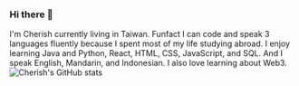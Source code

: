 ### Hi there 👋

I'm Cherish currently living in Taiwan. Funfact I can code and speak 3 languages fluently because I spent most of my life studying abroad. I enjoy learning Java and Python, React, HTML, CSS, JavaScript, and SQL. And I speak English, Mandarin, and Indonesian. I also love learning about Web3.
![Cherish's GitHub stats](https://github-readme-stats.vercel.app/api?username=anuraghazra&theme=dark&show_icons=true)
